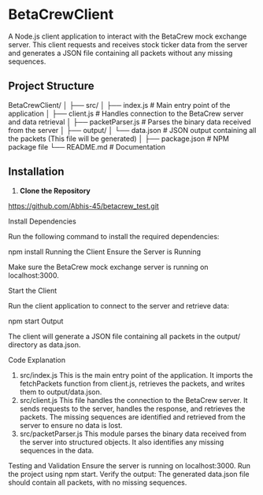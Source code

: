 # BetaCrewClient

A Node.js client application to interact with the BetaCrew mock exchange server. This client requests and receives stock ticker data from the server and generates a JSON file containing all packets without any missing sequences.

## Project Structure

BetaCrewClient/
│
├── src/
│ ├── index.js # Main entry point of the application
│ ├── client.js # Handles connection to the BetaCrew server and data retrieval
│ ├── packetParser.js # Parses the binary data received from the server
│
├── output/
│ └── data.json # JSON output containing all the packets (This file will be generated)
│
├── package.json # NPM package file
└── README.md # Documentation


## Installation

1. **Clone the Repository**

https://github.com/Abhis-45/betacrew_test.git

Install Dependencies

Run the following command to install the required dependencies:

npm install
Running the Client
Ensure the Server is Running

Make sure the BetaCrew mock exchange server is running on localhost:3000.

Start the Client

Run the client application to connect to the server and retrieve data:

npm start
Output

The client will generate a JSON file containing all packets in the output/ directory as data.json.

Code Explanation
1. src/index.js
This is the main entry point of the application.
It imports the fetchPackets function from client.js, retrieves the packets, and writes them to output/data.json.
2. src/client.js
This file handles the connection to the BetaCrew server.
It sends requests to the server, handles the response, and retrieves the packets.
The missing sequences are identified and retrieved from the server to ensure no data is lost.
3. src/packetParser.js
This module parses the binary data received from the server into structured objects.
It also identifies any missing sequences in the data.

Testing and Validation
Ensure the server is running on localhost:3000.
Run the project using npm start.
Verify the output: The generated data.json file should contain all packets, with no missing sequences.
